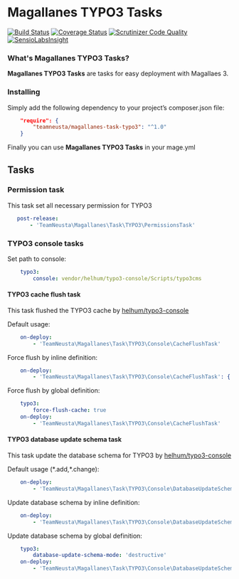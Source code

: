 # Magallanes TYPO3 Tasks #

[![Build Status](https://travis-ci.org/teamneusta/magallanes-task-typo3.svg?branch=master)](https://travis-ci.org/teamneusta/magallanes-task-typo3)
[![Coverage Status](https://coveralls.io/repos/github/teamneusta/magallanes-task-typo3/badge.svg?branch=master)](https://coveralls.io/github/teamneusta/magallanes-task-typo3?branch=master)
[![Scrutinizer Code Quality](https://scrutinizer-ci.com/g/teamneusta/magallanes-task-typo3/badges/quality-score.png?b=master)](https://scrutinizer-ci.com/g/teamneusta/magallanes-task-typo3/?branch=master)
[![SensioLabsInsight](https://insight.sensiolabs.com/projects/92ba9fca-06a2-4e4f-a8f7-75503dcb01b5/mini.png)](https://insight.sensiolabs.com/projects/92ba9fca-06a2-4e4f-a8f7-75503dcb01b5)

### What's Magallanes TYPO3 Tasks? ###

**Magallanes TYPO3 Tasks** are tasks for easy deployment with Magallaes 3.

### Installing ###

Simply add the following dependency to your project’s composer.json file:

```json
    "require": {
        "teamneusta/magallanes-task-typo3": "^1.0"
    }
```
Finally you can use **Magallanes TYPO3 Tasks** in your mage.yml


## Tasks ##

### Permission task ###

This task set all necessary permission for TYPO3

```yaml
   post-release:
       - 'TeamNeusta\Magallanes\Task\TYPO3\PermissionsTask'
```

### TYPO3 console tasks ###

Set path to console:

```yaml
    typo3:
        console: vendor/helhum/typo3-console/Scripts/typo3cms
```

#### TYPO3 cache flush task ####

This task flushed the TYPO3 cache by [helhum/typo3-console](https://github.com/helhum/typo3_console)

Default usage:
```yaml
    on-deploy:
        - 'TeamNeusta\Magallanes\Task\TYPO3\Console\CacheFlushTask'
```

Force flush by inline definition:
```yaml
    on-deploy:
        - 'TeamNeusta\Magallanes\Task\TYPO3\Console\CacheFlushTask': { force-flush-cache: true }
```

Force flush by global definition:
```yaml
    typo3:
        force-flush-cache: true
    on-deploy:
        - 'TeamNeusta\Magallanes\Task\TYPO3\Console\CacheFlushTask'
```

#### TYPO3 database update schema task ####

This task update the database schema for TYPO3 by [helhum/typo3-console](https://github.com/helhum/typo3_console)

Default usage (\*.add,\*.change):
```yaml
    on-deploy:
        - 'TeamNeusta\Magallanes\Task\TYPO3\Console\DatabaseUpdateSchemaTask'
```

Update database schema by inline definition:
```yaml
    on-deploy:
        - 'TeamNeusta\Magallanes\Task\TYPO3\Console\DatabaseUpdateSchemaTask': { database-update-schema-mode: 'destructive' }
```

Update database schema by global definition:
```yaml
    typo3:
        database-update-schema-mode: 'destructive'
    on-deploy:
        - 'TeamNeusta\Magallanes\Task\TYPO3\Console\DatabaseUpdateSchemaTask'
```
